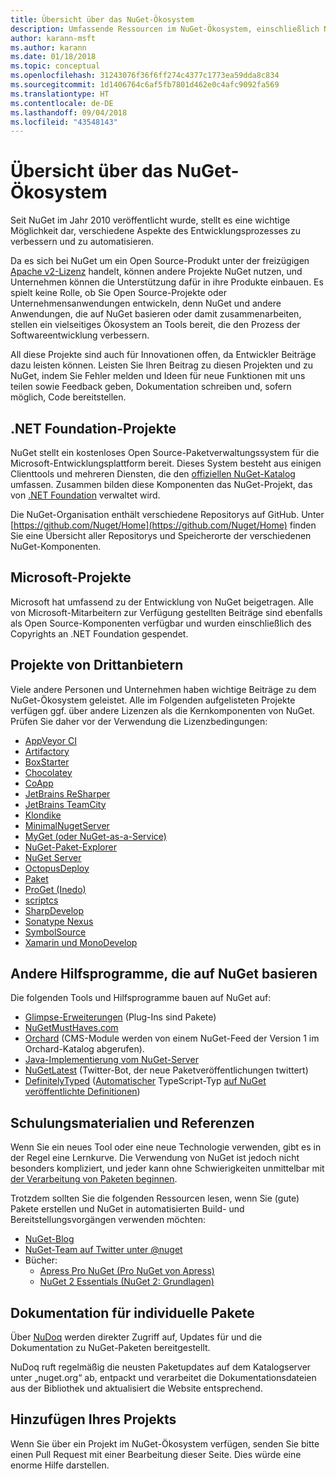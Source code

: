 ```yaml
---
title: Übersicht über das NuGet-Ökosystem
description: Umfassende Ressourcen im NuGet-Ökosystem, einschließlich NuGet-Quellen, NuGet-Projekte von Drittanbietern, Hilfsprogramme und Schulungsmaterialien.
author: karann-msft
ms.author: karann
ms.date: 01/18/2018
ms.topic: conceptual
ms.openlocfilehash: 31243076f36f6ff274c4377c1773ea59dda8c834
ms.sourcegitcommit: 1d1406764c6af5fb7801d462e0c4afc9092fa569
ms.translationtype: HT
ms.contentlocale: de-DE
ms.lasthandoff: 09/04/2018
ms.locfileid: "43548143"
---
```

# <a name="an-overview-of-the-nuget-ecosystem"></a>Übersicht über das NuGet-Ökosystem

Seit NuGet im Jahr 2010 veröffentlicht wurde, stellt es eine wichtige Möglichkeit dar, verschiedene Aspekte des Entwicklungsprozesses zu verbessern und zu automatisieren.

Da es sich bei NuGet um ein Open Source-Produkt unter der freizügigen [Apache v2-Lizenz](http://choosealicense.com/licenses/apache/) handelt, können andere Projekte NuGet nutzen, und Unternehmen können die Unterstützung dafür in ihre Produkte einbauen. Es spielt keine Rolle, ob Sie Open Source-Projekte oder Unternehmensanwendungen entwickeln, denn NuGet und andere Anwendungen, die auf NuGet basieren oder damit zusammenarbeiten, stellen ein vielseitiges Ökosystem an Tools bereit, die den Prozess der Softwareentwicklung verbessern.

All diese Projekte sind auch für Innovationen offen, da Entwickler Beiträge dazu leisten können. Leisten Sie Ihren Beitrag zu diesen Projekten und zu NuGet, indem Sie Fehler melden und Ideen für neue Funktionen mit uns teilen sowie Feedback geben, Dokumentation schreiben und, sofern möglich, Code bereitstellen.

## <a name="net-foundation-projects"></a>.NET Foundation-Projekte

NuGet stellt ein kostenloses Open Source-Paketverwaltungssystem für die Microsoft-Entwicklungsplattform bereit. Dieses System besteht aus einigen Clienttools und mehreren Diensten, die den [offiziellen NuGet-Katalog](http://www.nuget.org) umfassen. Zusammen bilden diese Komponenten das NuGet-Projekt, das von [.NET Foundation](http://www.dotnetfoundation.org/) verwaltet wird.

Die NuGet-Organisation enthält verschiedene Repositorys auf GitHub. Unter [https://github.com/Nuget/Home](https://github.com/Nuget/Home) finden Sie eine Übersicht aller Repositorys und Speicherorte der verschiedenen NuGet-Komponenten.

## <a name="microsoft-projects"></a>Microsoft-Projekte

Microsoft hat umfassend zu der Entwicklung von NuGet beigetragen. Alle von Microsoft-Mitarbeitern zur Verfügung gestellten Beiträge sind ebenfalls als Open Source-Komponenten verfügbar und wurden einschließlich des Copyrights an .NET Foundation gespendet.

## <a name="non-microsoft-projects"></a>Projekte von Drittanbietern

Viele andere Personen und Unternehmen haben wichtige Beiträge zu dem NuGet-Ökosystem geleistet. Alle im Folgenden aufgelisteten Projekte verfügen ggf. über andere Lizenzen als die Kernkomponenten von NuGet. Prüfen Sie daher vor der Verwendung die Lizenzbedingungen:

- [AppVeyor CI](https://www.appveyor.com/)
- [Artifactory](https://www.jfrog.com/artifactory/)
- [BoxStarter](http://boxstarter.org/)
- [Chocolatey](https://chocolatey.org/)
- [CoApp](http://coapp.org/)
- [JetBrains ReSharper](https://resharper-plugins.jetbrains.com/)
- [JetBrains TeamCity](https://www.jetbrains.com/teamcity/)
- [Klondike](https://github.com/themotleyfool/Klondike)
- [MinimalNugetServer](https://github.com/TanukiSharp/MinimalNugetServer)
- [MyGet (oder NuGet-as-a-Service)](http://www.myget.org/)
- [NuGet-Paket-Explorer](https://github.com/NuGetPackageExplorer/NuGetPackageExplorer)
- [NuGet Server](http://nugetserver.net/)
- [OctopusDeploy](https://octopus.com/)
- [Paket](https://fsprojects.github.io/Paket/)
- [ProGet (Inedo)](http://inedo.com/proget)
- [scriptcs](http://scriptcs.net/)
- [SharpDevelop](http://community.sharpdevelop.net/blogs/mattward/archive/2011/01/23/NuGetSupportInSharpDevelop.aspx)
- [Sonatype Nexus](http://www.sonatype.com/nexus-repository-sonatype)
- [SymbolSource](http://www.symbolsource.org/Public)
- [Xamarin und MonoDevelop](https://github.com/mrward/monodevelop-nuget-addin)

## <a name="other-nuget-based-utilities"></a>Andere Hilfsprogramme, die auf NuGet basieren

Die folgenden Tools und Hilfsprogramme bauen auf NuGet auf:

- [Glimpse-Erweiterungen](http://getglimpse.com/Packages) (Plug-Ins sind Pakete)
- [NuGetMustHaves.com](http://nugetmusthaves.com/)
- [Orchard](http://www.orchardproject.net/) (CMS-Module werden von einem NuGet-Feed der Version 1 im Orchard-Katalog abgerufen).
- [Java-Implementierung vom NuGet-Server](http://jonnyzzz.com/blog/2012/03/07/nuget-server-in-pure-java/)
- [NuGetLatest](https://twitter.com/NuGetLatest) (Twitter-Bot, der neue Paketveröffentlichungen twittert)
- [DefinitelyTyped](http://definitelytyped.org/) ([Automatischer](https://github.com/DefinitelyTyped/NugetAutomation/) TypeScript-Typ [auf NuGet veröffentlichte Definitionen](http://www.nuget.org/packages?q=DefinitelyTyped))

## <a name="training-materials-and-references"></a>Schulungsmaterialien und Referenzen

Wenn Sie ein neues Tool oder eine neue Technologie verwenden, gibt es in der Regel eine Lernkurve. Die Verwendung von NuGet ist jedoch nicht besonders kompliziert, und jeder kann ohne Schwierigkeiten unmittelbar mit [der Verarbeitung von Paketen beginnen](../quickstart/use-a-package.md).

Trotzdem sollten Sie die folgenden Ressourcen lesen, wenn Sie (gute) Pakete erstellen und NuGet in automatisierten Build- und Bereitstellungsvorgängen verwenden möchten:

- [NuGet-Blog](http://blog.nuget.org/)
- [NuGet-Team auf Twitter unter @nuget](http://twitter.com/nuget)
- Bücher:
  - [Apress Pro NuGet (Pro NuGet von Apress)](http://bit.ly/ProNuGet)
  - [NuGet 2 Essentials (NuGet 2: Grundlagen)](http://www.amazon.com/NuGet-2-Essentials-Damir-Arh-ebook/dp/B00GTQD5M4)

## <a name="documentation-for-individual-packages"></a>Dokumentation für individuelle Pakete

Über [NuDoq](http://nudoq.org) werden direkter Zugriff auf, Updates für und die Dokumentation zu NuGet-Paketen bereitgestellt.

NuDoq ruft regelmäßig die neusten Paketupdates auf dem Katalogserver unter „nuget.org“ ab, entpackt und verarbeitet die Dokumentationsdateien aus der Bibliothek und aktualisiert die Website entsprechend.

## <a name="adding-your-project"></a>Hinzufügen Ihres Projekts

Wenn Sie über ein Projekt im NuGet-Ökosystem verfügen, senden Sie bitte einen Pull Request mit einer Bearbeitung dieser Seite. Dies würde eine enorme Hilfe darstellen.
